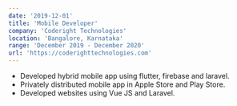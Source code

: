 ```yaml
---
date: '2019-12-01'
title: 'Mobile Developer'
company: 'Coderight Technologies'
location: 'Bangalore, Karnataka'
range: 'December 2019 - December 2020'
url: 'https://coderighttechnologies.com'
---
```


- Developed hybrid mobile app using flutter, firebase and laravel.
- Privately distributed mobile app in Apple Store and Play Store.
- Developed websites using Vue JS and Laravel.
